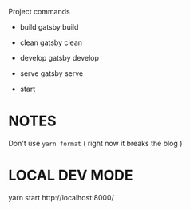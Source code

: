 Project commands

- build
  gatsby build

- clean
  gatsby clean

- develop
  gatsby develop

- serve
  gatsby serve

- start

# NOTES

Don't use `yarn format` ( right now it breaks the blog )

# LOCAL DEV MODE

yarn start
http://localhost:8000/
